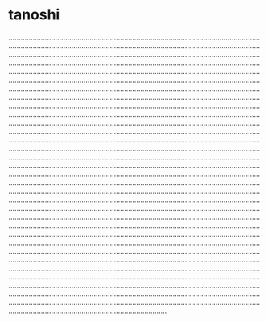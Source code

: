 # tanoshi
..............................................................................................................................................................................................................................................................................................................................................................................................................................................................................................................................................................................................................................................................................................................................................................................................................................................................................................................................................................................................................................................................................................................................................................................................................................................................................................................................................................................................................................................................................................................................................................................................................................................................................................................................................................................................................................................................................................................................................................................................................................................................................................................................................................................................................................................................................................................................................................................................................................................................................................................................................................................................................................................................................................................................................................................................................................................................................................................................................................................................................................................................................................................................................................................................................................................................................................................................................................................................................................................................................................................................................................................................................................................................................................................................................................................................................................................................................................................................................................................................................................................................................................................................................................................................................